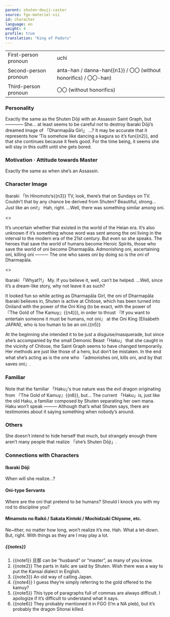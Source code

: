 ```yaml
---
parent: shuten-douji-caster
source: fgo-material-vii
id: character
language: en
weight: 4
profile: true
translation: "King of Padoru"
---
```


<table>
  <tr><td>First-person pronoun</td><td>uchi</td></tr>
  <tr><td>Second-person pronoun</td><td>anta-han / danna-han{{n1}} / 〇〇 (without honorifics) / 〇〇-han)</td></tr>
  <tr><td>Third-person pronoun</td><td>〇〇 (without honorifics)</td></tr>
</table>

### Personality

Exactly the same as the Shuten Dōji with an Assassin Saint Graph, but ————
She… at least seems to be careful not to destroy Ibaraki Dōji’s dreamed image of 「Dharmapāla Girl」 …?
It may be accurate that it represents how ‘Tis somehow like dancing a kagura so it’s fun{{n2}}, and that she continues because it feels good.
For the time being, it seems she will stay in this outfit until she gets bored.

### Motivation · Attitude towards Master

Exactly the same as when she’s an Assassin.

### Character Image

Ibaraki 「In Hinomoto’s{{n3}} TV, look, there’s that on Sundays on TV. Couldn’t that by any chance be derived from Shuten? Beautiful, strong… Just like an oni!」
Hah, right.
…Well, there was something similar among oni.

<>

It’s uncertain whether that existed in the world of the Heian era.
It’s also unknown if it’s something whose word was sent among the oni living in the interval to the modern era of the 21st century.
But even so she speaks.
The heroes that save the world of humans become Heroic Spirits,
those who save the world of oni become Dharmapāla.
Admonishing oni, ascertaining oni, killing oni ——— The one who saves oni by doing so is the oni of Dharmapāla.

<>

Ibaraki 「Whyat?!」
My.
If you believe it, well, can’t be helped.
…Well, since it’s a dream-like story, why not leave it as such?

It looked fun so while acting as Dharmapāla Girl, the oni of Dharmapāla Ibaraki believes in, Shuten is active at Chitose, which has been turned into Oniland with the power of the Oni King (to be exact, with the power of 『The Gold of The Kamuy』{{n4}}), in order to thrust 『If you want to entertain someone it must be humans, not oni』 at the Oni King (Elisábeth JAPAN), who is too human to be an oni.{{n5}}

At the beginning she intended it to be just a disguise/masquerade, but since she’s accompanied by the small Demonic Beast「Haku」 that she caught in the vicinity of Chitose, the Saint Graph seems to have changed temporarily.
Her methods are just like those of a hero, but don’t be mistaken.
In the end what she’s acting as is the one who 『admonishes oni, kills oni, and by that saves oni』.

### Familiar

Note that the familiar 「Haku」’s true nature was the evil dragon originating from 『The Gold of Kamuy』{{n6}}, but…
The current 「Haku」is, just like the old Haku, a familiar composed by Shuten separating her own mana.
Haku won’t speak ———
Although that’s what Shuten says, there are testimonies about it saying something when nobody’s around.

### Others

She doesn’t intend to hide herself that much, but strangely enough there aren’t many people that realize 「she’s Shuten Dōji」.

### Connections with Characters

#### Ibaraki Dōji

When will she realize…?

#### Oni-type Servants

Where are the oni that pretend to be humans?
Should I knock you with my rod to discipline you?

#### Minamoto no Raikō / Sakata Kintoki / Mochidzuki Chiyome, etc.

Ne~ither, no matter how long, won’t realize it’s me.
Hah. What a let-down.
But, right. With things as they are I may play a lot.

##### {{notes}}

1. {{note1}} 旦那 can be “husband” or “master”, as many of you know.
2. {{note2}} The parts in italic are said by Shuten. Wish there was a way to put the Kansai dialect in English.
3. {{note3}} An old way of calling Japan.
4. {{note4}} I guess they’re simply referring to the gold offered to the kamuy?
5. {{note5}} This type of paragraphs full of commas are always difficult. I apologize if it’s difficult to understand what it says.
6. {{note6}} They probably mentioned it in FGO (I’m a NA pleb), but it’s probably the dragon Sitonai killed.
